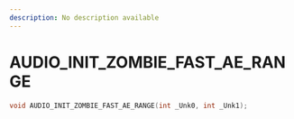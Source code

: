 ```yaml
---
description: No description available 
---
```


# AUDIO_INIT_ZOMBIE_FAST_AE_RANGE

```cpp
void AUDIO_INIT_ZOMBIE_FAST_AE_RANGE(int _Unk0, int _Unk1);
```